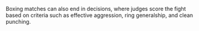 Boxing matches can also end in decisions, where judges score the fight based on criteria such as effective aggression, ring generalship, and clean punching.
